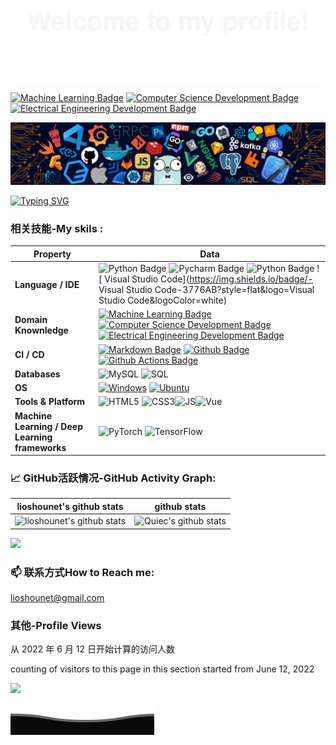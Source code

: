 ![](assets/Bottom_up.svg)

[![Machine Learning Badge](https://img.shields.io/badge/-Machine%20Learning-01D277?style=flat&logoColor=white)](https://github.com/lioshounet/lioshounet) [![Computer Science Development Badge](https://img.shields.io/badge/-Python-FAB040?style=flat&logoColor=white)](https://github.com/search?q=user%3Alioshounet&type=Repositories) [![Electrical Engineering Development Badge](https://img.shields.io/badge/-前端-4C8CBF?style=flat&logoColor=white)](https://github.com/search?q=user%3Alioshounet&type=Repositories)


![](./src/header_.png)

[![Typing SVG](https://readme-typing-svg.herokuapp.com?color=%1f2328&center=true&vCenter=true&width=400&lines=Hi+👋,+I+am+Lio+Shounet;我们永远风华正茂;Always+learning+new+things)](https://git.io/typing-svg)

### 相关技能-My skils :

| Property                                        | Data                                                         |
| ----------------------------------------------- | ------------------------------------------------------------ |
| **Language / IDE**                              | ![Python Badge](https://img.shields.io/badge/-Python-3776AB?style=flat&logo=Python&logoColor=white) ![Pycharm Badge](https://img.shields.io/badge/-Pycharm-3776AB?style=flat&logo=Pycharm&logoColor=white) ![Python Badge](https://img.shields.io/badge/-Django-3776AB?style=flat&logo=Django&logoColor=white)  ![ Visual Studio Code](https://img.shields.io/badge/- Visual Studio Code-3776AB?style=flat&logo=Visual Studio Code&logoColor=white) |
| **Domain Knownledge**                           | [![Machine Learning Badge](https://img.shields.io/badge/-Machine%20Learning-01D277?style=flat&logoColor=white)](https://github.com/lioshounet/lioshounet) [![Computer Science Development Badge](https://img.shields.io/badge/-Computer%20Science-FAB040?style=flat&logoColor=white)](https://github.com/search?q=user%3Alioshounet&type=Repositories) [![Electrical Engineering Development Badge](https://img.shields.io/badge/-Electrical%20Engineering-4C8CBF?style=flat&logoColor=white)](https://github.com/search?q=user%3Alioshounet&type=Repositories) |
| **CI / CD**                                     | [![Markdown Badge](https://img.shields.io/badge/-Markdown-2088FF?style=flat&logo=Markdown&logoColor=white)](https://github.com/lioshounet/lioshounet) [![Github Badge](https://img.shields.io/badge/-Github%20-2088FF?style=flat&logo=Github&logoColor=white)](https://github.com/lioshounet/lioshounet) [![Github Actions Badge](https://img.shields.io/badge/-Git%20-2088FF?style=flat&logo=Git&logoColor=white)](https://github.com/lioshounet/lioshounet) |
| **Databases**                                   | <img alt="MySQL" src="https://camo.githubusercontent.com/e863bc79abf7a53150665ce9eb1a93f4fb6183af46bc3fb345ee5562736eb23c/68747470733a2f2f696d672e736869656c64732e696f2f62616467652f4d7953514c2d2532333030662e7376673f6c6f676f3d6d7973716c266c6f676f436f6c6f723d7768697465" data-canonical-src="https://img.shields.io/badge/MySQL-%2300f.svg?logo=mysql&amp;logoColor=white" style="max-width: 100%;"> <img src="https://camo.githubusercontent.com/c44ec7dbcddd4dea22204197ce11e45bea3ef03ff97e45294bf66ea793527706/68747470733a2f2f696d672e736869656c64732e696f2f62616467652f2d53514c2d626c61636b3f7374796c653d666c61742d737175617265266c6f676f3d706f737467726573716c266c6f676f436f6c6f723d626c7565" alt="SQL" data-canonical-src="https://img.shields.io/badge/-SQL-black?style=flat-square&amp;logo=postgresql&amp;logoColor=blue" style="max-width: 100%;"> |
| **OS**                                          | <a target="_blank" rel="noopener noreferrer" href="https://camo.githubusercontent.com/b44114213a5a462903bd69611bb6846f1dc41fe6f3230bd37c67c3d4eb65f08c/68747470733a2f2f696d672e736869656c64732e696f2f62616467652f2d57696e646f77732d626c61636b3f7374796c653d666c61742d737175617265266c6f676f3d77696e646f7773266c6f676f436f6c6f723d626c7565"><img src="https://camo.githubusercontent.com/b44114213a5a462903bd69611bb6846f1dc41fe6f3230bd37c67c3d4eb65f08c/68747470733a2f2f696d672e736869656c64732e696f2f62616467652f2d57696e646f77732d626c61636b3f7374796c653d666c61742d737175617265266c6f676f3d77696e646f7773266c6f676f436f6c6f723d626c7565" alt="Windows" data-canonical-src="https://img.shields.io/badge/-Windows-black?style=flat-square&amp;logo=windows&amp;logoColor=blue" style="max-width: 100%;"></a> <a target="_blank" rel="noopener noreferrer" href="https://camo.githubusercontent.com/9c4bc049e33f41f122342a1714ccf872c34098a9f2c593c33c2322cf0129fa04/68747470733a2f2f696d672e736869656c64732e696f2f62616467652f2d5562756e74752d626c61636b3f7374796c653d666c61742d737175617265266c6f676f3d7562756e7475"><img src="https://camo.githubusercontent.com/9c4bc049e33f41f122342a1714ccf872c34098a9f2c593c33c2322cf0129fa04/68747470733a2f2f696d672e736869656c64732e696f2f62616467652f2d5562756e74752d626c61636b3f7374796c653d666c61742d737175617265266c6f676f3d7562756e7475" alt="Ubuntu" data-canonical-src="https://img.shields.io/badge/-Ubuntu-black?style=flat-square&amp;logo=ubuntu" style="max-width: 100%;"></a> |
| **Tools & Platform**                            | ![HTML5](https://img.shields.io/badge/HTML5-E34F26?style=for-the-badge&logo=html5&logoColor=white) ![CSS3](https://img.shields.io/badge/CSS3-1572B6?style=for-the-badge&logo=css3&logoColor=white)![JS](https://img.shields.io/badge/JS-grey?style=for-the-badge&logo=javascript)![Vue](https://img.shields.io/badge/vue-ff69b4?style=for-the-badge&logo=Vue.js) |
| **Machine Learning / Deep Learning frameworks** | ![PyTorch](http://img.shields.io/badge/-PyTorch-eee?style=flat-square&logo=pytorch&logoColor=EE4C2C) ![TensorFlow](http://img.shields.io/badge/-TensorFlow-eee?style=flat-square&logo=tensorflow&logoColor=FF6F00) |



### 📈 GitHub活跃情况-GitHub Activity Graph:
| lioshounet's github stats                                    | github stats                                                 |
| ------------------------------------------------------------ | ------------------------------------------------------------ |
| ![lioshounet's github stats](https://github-readme-stats.vercel.app/api?username=lioshounet&show_icons=true&theme=radical&include_all_commits=true) | ![Quiec's github stats](https://github-readme-stats.vercel.app/api/top-langs/?username=lioshounet&theme=radical&layout=compact) |

<img src="https://github-readme-streak-stats.herokuapp.com/?user=lioshounet"></img>






### 📫 联系方式How to Reach me:

 lioshounet@gmail.com

### 其他-Profile Views

从 2022 年 6 月 12 日开始计算的访问人数

counting of visitors to this page in this section started from June 12, 2022

![](https://count.getloli.com/get/@lioshounet.github.readme)


![](assets/Bottom_down.svg)